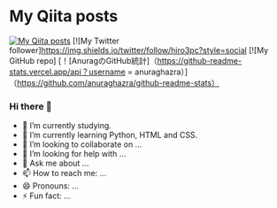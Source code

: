 # My Qiita posts
[![My Qiita posts](https://qiita-badge.apiapi.app/s/hiro3pc/posts.svg)](http://qiita.com/hiro3pc)
[![My Twitter follower]https://img.shields.io/twitter/follow/hiro3pc?style=social
[![My GitHub repo]
[！[AnuragのGitHub統計]（https://github-readme-stats.vercel.app/api？username = anuraghazra）]（https://github.com/anuraghazra/github-readme-stats）
### Hi there 👋

- 🔭 I’m currently studying.
- 🌱 I’m currently learning Python, HTML and CSS.
- 👯 I’m looking to collaborate on ...
- 🤔 I’m looking for help with ...
- 💬 Ask me about ...
- 📫 How to reach me: ...
- 😄 Pronouns: ...
- ⚡ Fun fact: ...

<!--
**hiro3pc/hiro3pc** is a ✨ _special_ ✨ repository because its `README.md` (this file) appears on your GitHub profile.

Here are some ideas to get you started:

- 🔭 I’m currently working on ...
- 🌱 I’m currently learning ...
- 👯 I’m looking to collaborate on ...
- 🤔 I’m looking for help with ...
- 💬 Ask me about ...
- 📫 How to reach me: ...
- 😄 Pronouns: ...
- ⚡ Fun fact: ...
-->
